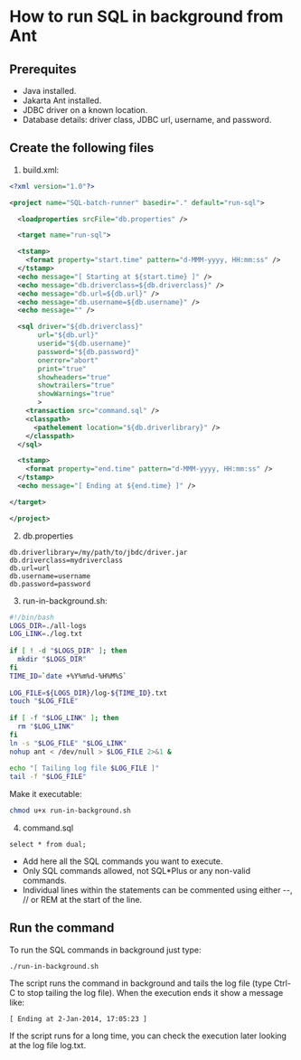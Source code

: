 # How to run SQL in background from Ant

## Prerequites

- Java installed.
- Jakarta Ant installed.
- JDBC driver on a known location.
- Database details: driver class, JDBC url, username, and password.

## Create the following files

1. build.xml:

```xml
<?xml version="1.0"?>

<project name="SQL-batch-runner" basedir="." default="run-sql">

  <loadproperties srcFile="db.properties" />

  <target name="run-sql">

  <tstamp>
    <format property="start.time" pattern="d-MMM-yyyy, HH:mm:ss" />
  </tstamp>
  <echo message="[ Starting at ${start.time} ]" />
  <echo message="db.driverclass=${db.driverclass}" />
  <echo message="db.url=${db.url}" />
  <echo message="db.username=${db.username}" />
  <echo message="" />

  <sql driver="${db.driverclass}"
       url="${db.url}"
       userid="${db.username}"
       password="${db.password}"
       onerror="abort"
       print="true"
       showheaders="true"
       showtrailers="true"
       showWarnings="true"
       >
    <transaction src="command.sql" />
    <classpath>
      <pathelement location="${db.driverlibrary}" />
    </classpath>
  </sql>

  <tstamp>
    <format property="end.time" pattern="d-MMM-yyyy, HH:mm:ss" />
  </tstamp>
  <echo message="[ Ending at ${end.time} ]" />

</target>

</project>
```

2. db.properties

```properties
db.driverlibrary=/my/path/to/jbdc/driver.jar
db.driverclass=mydriverclass
db.url=url
db.username=username
db.password=password
```

3. run-in-background.sh:

```bash
#!/bin/bash
LOGS_DIR=./all-logs
LOG_LINK=./log.txt
 
if [ ! -d "$LOGS_DIR" ]; then
  mkdir "$LOGS_DIR"
fi
TIME_ID=`date +%Y%m%d-%H%M%S`
 
LOG_FILE=${LOGS_DIR}/log-${TIME_ID}.txt
touch "$LOG_FILE" 
 
if [ -f "$LOG_LINK" ]; then
  rm "$LOG_LINK"
fi
ln -s "$LOG_FILE" "$LOG_LINK"
nohup ant < /dev/null > $LOG_FILE 2>&1 &
 
echo "[ Tailing log file $LOG_FILE ]"
tail -f "$LOG_FILE"
```

Make it executable:

```bash
chmod u+x run-in-background.sh
```

4. command.sql

```
select * from dual;
```

- Add here all the SQL commands you want to execute.
- Only SQL commands allowed, not SQL*Plus or any non-valid commands.
- Individual lines within the statements can be commented using either --, // or REM at the start of the line.

## Run the command

To run the SQL commands in background just type:

```
./run-in-background.sh
```

The script runs the command in background and tails the log file (type Ctrl-C to stop tailing the log file). When the execution ends it show a message like:

```
[ Ending at 2-Jan-2014, 17:05:23 ]
```

If the script runs for a long time, you can check the execution later looking at the log file log.txt.


